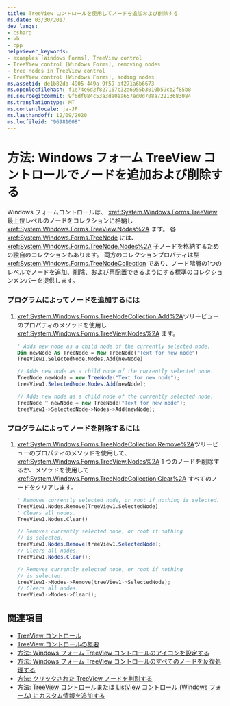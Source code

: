 ```yaml
---
title: TreeView コントロールを使用してノードを追加および削除する
ms.date: 03/30/2017
dev_langs:
- csharp
- vb
- cpp
helpviewer_keywords:
- examples [Windows Forms], TreeView control
- TreeView control [Windows Forms], removing nodes
- tree nodes in TreeView control
- TreeView control [Windows Forms], adding nodes
ms.assetid: de1b82db-4905-449a-9f59-af271a6b6673
ms.openlocfilehash: f1e74e6d2f827167c32a6955b3010b59cb2f85b8
ms.sourcegitcommit: 9f6df084c53a3da0ea657ed0d708a72213683084
ms.translationtype: MT
ms.contentlocale: ja-JP
ms.lasthandoff: 12/09/2020
ms.locfileid: "96981008"
---
```

# <a name="how-to-add-and-remove-nodes-with-the-windows-forms-treeview-control"></a>方法: Windows フォーム TreeView コントロールでノードを追加および削除する
Windows フォームコントロールは、 <xref:System.Windows.Forms.TreeView> 最上位レベルのノードをコレクションに格納し <xref:System.Windows.Forms.TreeView.Nodes%2A> ます。 各 <xref:System.Windows.Forms.TreeNode> には、 <xref:System.Windows.Forms.TreeNode.Nodes%2A> 子ノードを格納するための独自のコレクションもあります。 両方のコレクションプロパティは型 <xref:System.Windows.Forms.TreeNodeCollection> であり、ノード階層の1つのレベルでノードを追加、削除、および再配置できるようにする標準のコレクションメンバーを提供します。  
  
### <a name="to-add-nodes-programmatically"></a>プログラムによってノードを追加するには  
  
1. <xref:System.Windows.Forms.TreeNodeCollection.Add%2A>ツリービューのプロパティのメソッドを使用し <xref:System.Windows.Forms.TreeView.Nodes%2A> ます。  
  
    ```vb  
    ' Adds new node as a child node of the currently selected node.  
    Dim newNode As TreeNode = New TreeNode("Text for new node")  
    TreeView1.SelectedNode.Nodes.Add(newNode)  
    ```  
  
    ```csharp  
    // Adds new node as a child node of the currently selected node.  
    TreeNode newNode = new TreeNode("Text for new node");  
    treeView1.SelectedNode.Nodes.Add(newNode);  
    ```  
  
    ```cpp  
    // Adds new node as a child node of the currently selected node.  
    TreeNode ^ newNode = new TreeNode("Text for new node");  
    treeView1->SelectedNode->Nodes->Add(newNode);  
    ```  
  
### <a name="to-remove-nodes-programmatically"></a>プログラムによってノードを削除するには  
  
1. <xref:System.Windows.Forms.TreeNodeCollection.Remove%2A>ツリービューのプロパティのメソッドを使用して、 <xref:System.Windows.Forms.TreeView.Nodes%2A> 1 つのノードを削除するか、メソッドを使用して <xref:System.Windows.Forms.TreeNodeCollection.Clear%2A> すべてのノードをクリアします。  
  
    ```vb  
    ' Removes currently selected node, or root if nothing is selected.  
    TreeView1.Nodes.Remove(TreeView1.SelectedNode)  
    ' Clears all nodes.  
    TreeView1.Nodes.Clear()  
    ```  
  
    ```csharp  
    // Removes currently selected node, or root if nothing
    // is selected.  
    treeView1.Nodes.Remove(treeView1.SelectedNode);  
    // Clears all nodes.  
    TreeView1.Nodes.Clear();  
    ```  
  
    ```cpp  
    // Removes currently selected node, or root if nothing  
    // is selected.  
    treeView1->Nodes->Remove(treeView1->SelectedNode);  
    // Clears all nodes.  
    treeView1->Nodes->Clear();  
    ```  
  
## <a name="see-also"></a>関連項目

- [TreeView コントロール](treeview-control-windows-forms.md)
- [TreeView コントロールの概要](treeview-control-overview-windows-forms.md)
- [方法: Windows フォーム TreeView コントロールのアイコンを設定する](how-to-set-icons-for-the-windows-forms-treeview-control.md)
- [方法: Windows フォーム TreeView コントロールのすべてのノードを反復処理する](how-to-iterate-through-all-nodes-of-a-windows-forms-treeview-control.md)
- [方法: クリックされた TreeView ノードを判別する](how-to-determine-which-treeview-node-was-clicked-windows-forms.md)
- [方法: TreeView コントロールまたは ListView コントロール (Windows フォーム) にカスタム情報を追加する](add-custom-information-to-a-treeview-or-listview-control-wf.md)
